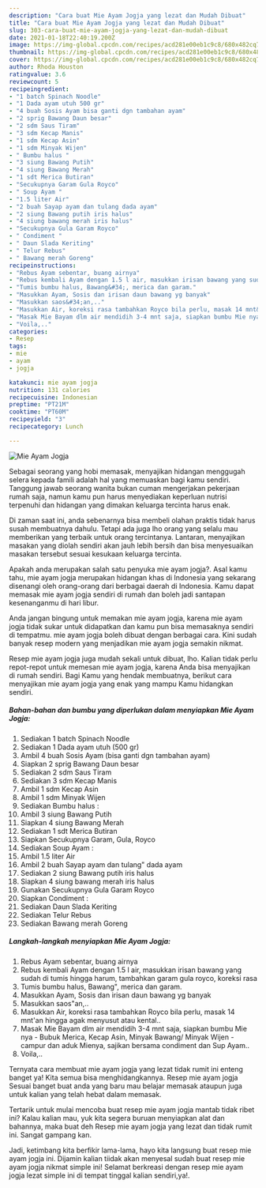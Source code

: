 ```yaml
---
description: "Cara buat Mie Ayam Jogja yang lezat dan Mudah Dibuat"
title: "Cara buat Mie Ayam Jogja yang lezat dan Mudah Dibuat"
slug: 303-cara-buat-mie-ayam-jogja-yang-lezat-dan-mudah-dibuat
date: 2021-01-18T22:40:19.200Z
image: https://img-global.cpcdn.com/recipes/acd281e00eb1c9c8/680x482cq70/mie-ayam-jogja-foto-resep-utama.jpg
thumbnail: https://img-global.cpcdn.com/recipes/acd281e00eb1c9c8/680x482cq70/mie-ayam-jogja-foto-resep-utama.jpg
cover: https://img-global.cpcdn.com/recipes/acd281e00eb1c9c8/680x482cq70/mie-ayam-jogja-foto-resep-utama.jpg
author: Rhoda Houston
ratingvalue: 3.6
reviewcount: 5
recipeingredient:
- "1 batch Spinach Noodle"
- "1 Dada ayam utuh 500 gr"
- "4 buah Sosis Ayam bisa ganti dgn tambahan ayam"
- "2 sprig Bawang Daun besar"
- "2 sdm Saus Tiram"
- "3 sdm Kecap Manis"
- "1 sdm Kecap Asin"
- "1 sdm Minyak Wijen"
- " Bumbu halus "
- "3 siung Bawang Putih"
- "4 siung Bawang Merah"
- "1 sdt Merica Butiran"
- "Secukupnya Garam Gula Royco"
- " Soup Ayam "
- "1.5 liter Air"
- "2 buah Sayap ayam dan tulang dada ayam"
- "2 siung Bawang putih iris halus"
- "4 siung bawang merah iris halus"
- "Secukupnya Gula Garam Royco"
- " Condiment "
- " Daun Slada Keriting"
- " Telur Rebus"
- " Bawang merah Goreng"
recipeinstructions:
- "Rebus Ayam sebentar, buang airnya"
- "Rebus kembali Ayam dengan 1.5 l air, masukkan irisan bawang yang sudah di tumis hingga harum, tambahkan garam gula royco, koreksi rasa"
- "Tumis bumbu halus, Bawang&#34;, merica dan garam."
- "Masukkan Ayam, Sosis dan irisan daun bawang yg banyak"
- "Masukkan saos&#34;an,.."
- "Masukkan Air, koreksi rasa tambahkan Royco bila perlu, masak 14 mnt&#39;an hingga agak menyusut atau kental.."
- "Masak Mie Bayam dlm air mendidih 3-4 mnt saja, siapkan bumbu Mie nya - Bubuk Merica, Kecap Asin, Minyak Bawang/ Minyak Wijen - campur dan aduk Mienya, sajikan bersama condiment dan Sup Ayam.."
- "Voila,.."
categories:
- Resep
tags:
- mie
- ayam
- jogja

katakunci: mie ayam jogja 
nutrition: 131 calories
recipecuisine: Indonesian
preptime: "PT21M"
cooktime: "PT60M"
recipeyield: "3"
recipecategory: Lunch

---
```



![Mie Ayam Jogja](https://img-global.cpcdn.com/recipes/acd281e00eb1c9c8/680x482cq70/mie-ayam-jogja-foto-resep-utama.jpg)

Sebagai seorang yang hobi memasak, menyajikan hidangan menggugah selera kepada famili adalah hal yang memuaskan bagi kamu sendiri. Tanggung jawab seorang  wanita bukan cuman mengerjakan pekerjaan rumah saja, namun kamu pun harus menyediakan keperluan nutrisi terpenuhi dan hidangan yang dimakan keluarga tercinta harus enak.

Di zaman  saat ini, anda sebenarnya bisa membeli olahan praktis tidak harus susah membuatnya dahulu. Tetapi ada juga lho orang yang selalu mau memberikan yang terbaik untuk orang tercintanya. Lantaran, menyajikan masakan yang diolah sendiri akan jauh lebih bersih dan bisa menyesuaikan masakan tersebut sesuai kesukaan keluarga tercinta. 



Apakah anda merupakan salah satu penyuka mie ayam jogja?. Asal kamu tahu, mie ayam jogja merupakan hidangan khas di Indonesia yang sekarang disenangi oleh orang-orang dari berbagai daerah di Indonesia. Kamu dapat memasak mie ayam jogja sendiri di rumah dan boleh jadi santapan kesenanganmu di hari libur.

Anda jangan bingung untuk memakan mie ayam jogja, karena mie ayam jogja tidak sukar untuk didapatkan dan kamu pun bisa memasaknya sendiri di tempatmu. mie ayam jogja boleh dibuat dengan berbagai cara. Kini sudah banyak resep modern yang menjadikan mie ayam jogja semakin nikmat.

Resep mie ayam jogja juga mudah sekali untuk dibuat, lho. Kalian tidak perlu repot-repot untuk memesan mie ayam jogja, karena Anda bisa menyajikan di rumah sendiri. Bagi Kamu yang hendak membuatnya, berikut cara menyajikan mie ayam jogja yang enak yang mampu Kamu hidangkan sendiri.

<!--inarticleads1-->

##### Bahan-bahan dan bumbu yang diperlukan dalam menyiapkan Mie Ayam Jogja:

1. Sediakan 1 batch Spinach Noodle
1. Sediakan 1 Dada ayam utuh (500 gr)
1. Ambil 4 buah Sosis Ayam (bisa ganti dgn tambahan ayam)
1. Siapkan 2 sprig Bawang Daun besar
1. Sediakan 2 sdm Saus Tiram
1. Sediakan 3 sdm Kecap Manis
1. Ambil 1 sdm Kecap Asin
1. Ambil 1 sdm Minyak Wijen
1. Sediakan  Bumbu halus :
1. Ambil 3 siung Bawang Putih
1. Siapkan 4 siung Bawang Merah
1. Sediakan 1 sdt Merica Butiran
1. Siapkan Secukupnya Garam, Gula, Royco
1. Sediakan  Soup Ayam :
1. Ambil 1.5 liter Air
1. Ambil 2 buah Sayap ayam dan tulang&#34; dada ayam
1. Sediakan 2 siung Bawang putih iris halus
1. Siapkan 4 siung bawang merah iris halus
1. Gunakan Secukupnya Gula Garam Royco
1. Siapkan  Condiment :
1. Sediakan  Daun Slada Keriting
1. Sediakan  Telur Rebus
1. Sediakan  Bawang merah Goreng




<!--inarticleads2-->

##### Langkah-langkah menyiapkan Mie Ayam Jogja:

1. Rebus Ayam sebentar, buang airnya
1. Rebus kembali Ayam dengan 1.5 l air, masukkan irisan bawang yang sudah di tumis hingga harum, tambahkan garam gula royco, koreksi rasa
1. Tumis bumbu halus, Bawang&#34;, merica dan garam.
1. Masukkan Ayam, Sosis dan irisan daun bawang yg banyak
1. Masukkan saos&#34;an,..
1. Masukkan Air, koreksi rasa tambahkan Royco bila perlu, masak 14 mnt&#39;an hingga agak menyusut atau kental..
1. Masak Mie Bayam dlm air mendidih 3-4 mnt saja, siapkan bumbu Mie nya - Bubuk Merica, Kecap Asin, Minyak Bawang/ Minyak Wijen - campur dan aduk Mienya, sajikan bersama condiment dan Sup Ayam..
1. Voila,..




Ternyata cara membuat mie ayam jogja yang lezat tidak rumit ini enteng banget ya! Kita semua bisa menghidangkannya. Resep mie ayam jogja Sesuai banget buat anda yang baru mau belajar memasak ataupun juga untuk kalian yang telah hebat dalam memasak.

Tertarik untuk mulai mencoba buat resep mie ayam jogja mantab tidak ribet ini? Kalau kalian mau, yuk kita segera buruan menyiapkan alat dan bahannya, maka buat deh Resep mie ayam jogja yang lezat dan tidak rumit ini. Sangat gampang kan. 

Jadi, ketimbang kita berfikir lama-lama, hayo kita langsung buat resep mie ayam jogja ini. Dijamin kalian tiidak akan menyesal sudah buat resep mie ayam jogja nikmat simple ini! Selamat berkreasi dengan resep mie ayam jogja lezat simple ini di tempat tinggal kalian sendiri,ya!.

